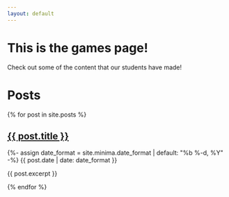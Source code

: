 ```yaml
---
layout: default
---
```



# This is the games page!

Check out some of the content that our students have made! 

<div id="posts">
  <h1>Posts</h1>

  {% for post in site.posts %}
    <a href="{{ site.url }}{{ post.url }}"><h2>{{ post.title }}</h2></a>
    <p class="post-meta">
      <time class="dt-published" datetime="{{ post.date | date_to_xmlschema }}" itemprop="datePublished">
        {%- assign date_format = site.minima.date_format | default: "%b %-d, %Y" -%}
        {{ post.date | date: date_format }}
      </time></p>
    <p> {{ post.excerpt }} </p>
  {% endfor %}

</div> <!-- End Posts -->
